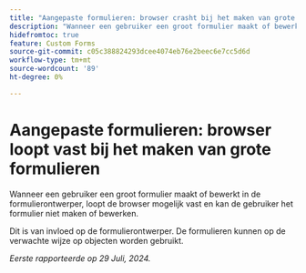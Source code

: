 ```yaml
---
title: "Aangepaste formulieren: browser crasht bij het maken van grote formulieren"
description: "Wanneer een gebruiker een groot formulier maakt of bewerkt in de formulierontwerper, loopt de browser mogelijk vast en kan de gebruiker het formulier niet maken of bewerken."
hidefromtoc: true
feature: Custom Forms
source-git-commit: c05c388824293dcee4074eb76e2beec6e7cc5d6d
workflow-type: tm+mt
source-wordcount: '89'
ht-degree: 0%

---
```



# Aangepaste formulieren: browser loopt vast bij het maken van grote formulieren

Wanneer een gebruiker een groot formulier maakt of bewerkt in de formulierontwerper, loopt de browser mogelijk vast en kan de gebruiker het formulier niet maken of bewerken.

Dit is van invloed op de formulierontwerper. De formulieren kunnen op de verwachte wijze op objecten worden gebruikt.

_Eerste rapporteerde op 29 Juli, 2024._
